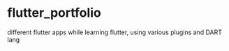 # flutter_portfolio
different flutter apps while learning flutter, using various plugins and DART lang
